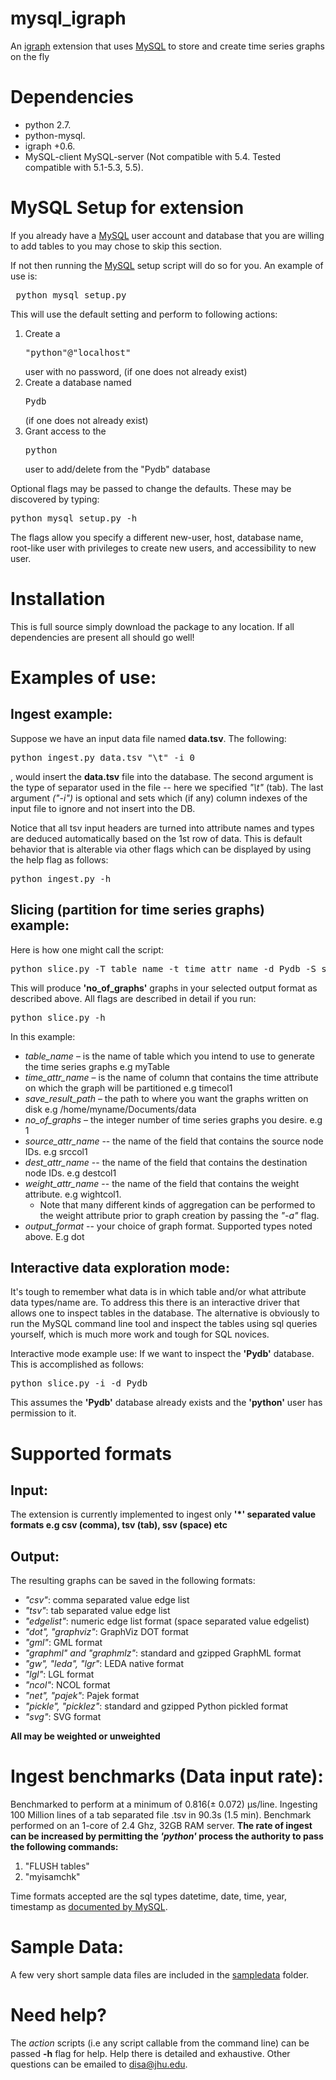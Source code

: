 mysql_igraph
============

An [igraph](http://igraph.sourceforge.net/) extension that uses [MySQL](http://dev.mysql.com) to store and create time series graphs on the fly

Dependencies
============

- python 2.7.
- python-mysql.
- igraph +0.6.
- MySQL-client MySQL-server (Not compatible with 5.4. Tested compatible with 5.1-5.3, 5.5).

MySQL Setup for extension
=========================

If you already have a [MySQL](http://dev.mysql.com) user account and database that you are willing to add tables to you may chose to skip this section.

If not then running the [MySQL](http://dev.mysql.com) setup script will do so for you. An example of use is:

<pre> python mysql_setup.py </pre>
This will use the default setting and perform to following actions:

1. Create a <pre>"python"@"localhost"</pre> user with no password, (if one does not already exist)
2. Create a database named <pre>Pydb</pre> (if one does not already exist)
3. Grant access to the <pre>python</pre> user to add/delete from the "Pydb" database

Optional flags may be passed to change the defaults. These may be discovered by typing:
<pre>python mysql_setup.py -h</pre>
The flags allow you specify a different new-user, host, database name, root-like user with privileges to create new users, and accessibility to new user.

Installation
============

This is full source simply download the package to any location. If all dependencies are present all should go well!


Examples of use:
================

Ingest example:
---------------
Suppose we have an input data file named **data.tsv**. The following:

<pre>python ingest.py data.tsv "\t" -i 0</pre>
, would insert the **data.tsv** file into the database. The second argument is the type of separator used in the file -- here we specified *"\t"* (tab). The last argument *("-i")* is optional and sets which (if any) column indexes of the input file to ignore and not insert into the DB.

Notice that all tsv input headers are turned into attribute names and types are deduced automatically based on the 1st row of data. This is default behavior that is alterable via other flags which can be displayed by using the help flag as follows:

<pre>python ingest.py -h</pre>


Slicing (partition for time series graphs) example:
--------------------------------------------------
Here is how one might call the script:

<pre>python slice.py -T table_name -t time_attr_name -d Pydb -S save_result_path -n no_of_graphs -sc source_attr_name -dc dest_attr_name -w weight_attr_name -o output_format</pre>
This will produce **'no_of_graphs'** graphs in your selected output format as described above. All flags are described in detail if you run:

<pre>python slice.py -h</pre>
In this example:

- *table_name* – is the name of table which you intend to use to generate the time series graphs e.g myTable
- *time_attr_name* – is the name of column that contains the time attribute on which the graph will be partitioned e.g timecol1
- *save_result_path* – the path to where you want the graphs written on disk e.g /home/myname/Documents/data
- *no_of_graphs* – the integer number of time series graphs you desire. e.g 1
- *source_attr_name* -- the name of the field that contains the source node IDs. e.g srccol1
- *dest_attr_name* --  the name of the field that contains the destination node IDs. e.g destcol1
- *weight_attr_name* -- the name of the field that contains the weight attribute. e.g wightcol1.
  - Note that many different kinds of aggregation can be performed to the weight attribute prior to graph creation by passing the *"-a"* flag.
- *output_format* -- your choice of graph format. Supported types noted above. E.g dot


Interactive data exploration mode:
---------------------------------
It's tough to remember what data is in which table and/or what attribute data types/name are. To address this there is an interactive driver that allows one to inspect tables in the database. The alternative is obviously to run the MySQL command line tool and inspect the tables using sql queries yourself, which is much more work and tough for SQL novices.

Interactive mode example use:
If we want to inspect the **'Pydb'** database. This is accomplished as follows:

<pre>python slice.py -i -d Pydb</pre>
This assumes the **'Pydb'** database already exists and the **'python'** user has permission to it.

Supported formats
=================

Input:
------
The extension is currently implemented to ingest only **'*' separated value formats e.g csv (comma), tsv (tab), ssv (space) etc**

Output:
------
The resulting graphs can be saved in the following formats:

- *"csv"*: comma separated value edge list
- *"tsv"*: tab separated value edge list
- *"edgelist"*: numeric edge list format (space separated value edgelist)
- *"dot", "graphviz"*: GraphViz DOT format
- *"gml"*: GML format
- *"graphml" and "graphmlz"*: standard and gzipped GraphML format
- *"gw", "leda", "lgr"*: LEDA native format
- *"lgl"*: LGL format
- *"ncol"*: NCOL format
- *"net", "pajek"*: Pajek format
- *"pickle", "picklez"*: standard and gzipped Python pickled format
- *"svg"*: SVG format

**All may be weighted or unweighted**

Ingest benchmarks (Data input rate):
====================================

Benchmarked to perform at a minimum of 0.816(± 0.072) µs/line. Ingesting 100 Million lines of a tab separated file .tsv in 90.3s (1.5 min).
Benchmark performed on an 1-core of 2.4 Ghz, 32GB RAM server.
**The rate of ingest can be increased by permitting the *'python'* process the authority to pass the following commands:**

1. "FLUSH tables"
2. "myisamchk"

Time formats accepted are the sql types datetime, date, time, year, timestamp as [documented by MySQL](http://dev.mysql.com/doc/refman/5.5/en/date-and-time-types.html).

Sample Data:
===========
A few very short sample data files are included in the [sampledata](sampledata) folder.

Need help?
==========
The *action* scripts (i.e any script callable from the command line) can be passed **-h** flag for help. Help there is detailed and exhaustive.
Other questions can be emailed to disa@jhu.edu.
